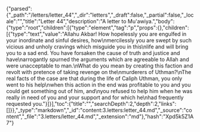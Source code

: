 {"parsed":{"_path":"/letters/letter_44","_dir":"letters","_draft":false,"_partial":false,"_locale":"","title":"Letter 44","description":"A letter to Mu'awiya.","body":{"type":"root","children":[{"type":"element","tag":"p","props":{},"children":[{"type":"text","value":"Allahu Akbar! How hopelessly you are engulfed in your inordinate and sinful desires, how\nmercilessly you are swept by such vicious and unholy cravings which misguide you in this\nlife and will bring you to a sad end. You have forsaken the cause of truth and justice and have\narrogantly spurned the arguments which are agreeable to Allah and were unacceptable to man.\nWhat do you mean by creating this faction and revolt with pretence of taking revenge on the\nmurderers of Uthman?\nThe real facts of the case are that during the life of Caliph Uthman, you only went to his help\nwhen this action in the end was profitable to you and you could get something out of him, and\nyou refused to help him when he was really in need of you and your support and for which he\nhad frequently requested you."}]}],"toc":{"title":"","searchDepth":2,"depth":2,"links":[]}},"_type":"markdown","_id":"content:3.letters:letter_44.md","_source":"content","_file":"3.letters/letter_44.md","_extension":"md"},"hash":"Xpd5k5Z1A7"}